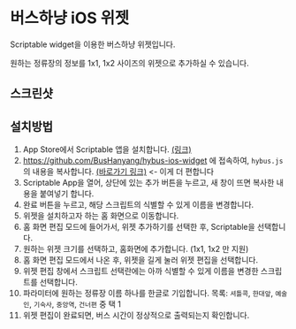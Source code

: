 # 버스하냥 iOS 위젯

Scriptable widget을 이용한 버스하냥 위젯입니다.

원하는 정류장의 정보를 1x1, 1x2 사이즈의 위젯으로 추가하실 수 있습니다.

## 스크린샷



## 설치방법

1. App Store에서 Scriptable 앱을 설치합니다. [(링크)](https://apps.apple.com/kr/app/scriptable/id1405459188)
2. https://github.com/BusHanyang/hybus-ios-widget 에 접속하여, `hybus.js` 의 내용을 복사합니다. [(바로가기 링크)](https://raw.githubusercontent.com/BusHanyang/hybus-ios-widget/main/hybus.js) <- 이게 더 편합니다
3. Scriptable App을 열어, 상단에 있는 추가 버튼을 누르고, 새 창이 뜨면 복사한 내용을 붙여넣기 합니다.
4. 완료 버튼을 누르고, 해당 스크립트의 식별할 수 있게 이름을 변경합니다.
5. 위젯을 설치하고자 하는 홈 화면으로 이동합니다.
6. 홈 화면 편집 모드에 들어가서, 위젯 추가하기를 선택한 후, Scriptable을 선택합니다.
7. 원하는 위젯 크기를 선택하고, 홈화면에 추가합니다. (1x1, 1x2 만 지원)
8. 홈 화면 편집 모드에서 나온 후, 위젯을 길게 눌러 위젯 편집을 선택합니다.
9. 위젯 편집 창에서 스크립트 선택란에는 아까 식별할 수 있게 이름을 변경한 스크립트를 선택합니다.
10. 파라미터에 원하는 정류장 이름 하나를 한글로 기입합니다. 목록: `셔틀콕`, `한대앞`, `예술인`, `기숙사`, `중앙역`, `건너편` 중 택 1
11. 위젯 편집이 완료되면, 버스 시간이 정상적으로 출력되는지 확인합니다.